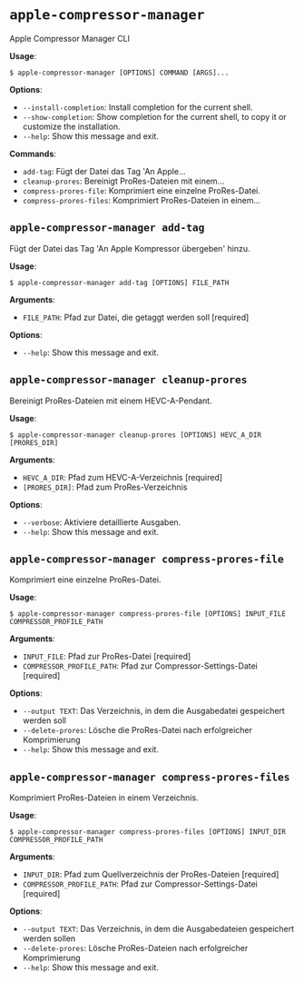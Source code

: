# `apple-compressor-manager`

Apple Compressor Manager CLI

**Usage**:

```console
$ apple-compressor-manager [OPTIONS] COMMAND [ARGS]...
```

**Options**:

* `--install-completion`: Install completion for the current shell.
* `--show-completion`: Show completion for the current shell, to copy it or customize the installation.
* `--help`: Show this message and exit.

**Commands**:

* `add-tag`: Fügt der Datei das Tag 'An Apple...
* `cleanup-prores`: Bereinigt ProRes-Dateien mit einem...
* `compress-prores-file`: Komprimiert eine einzelne ProRes-Datei.
* `compress-prores-files`: Komprimiert ProRes-Dateien in einem...

## `apple-compressor-manager add-tag`

Fügt der Datei das Tag 'An Apple Kompressor übergeben' hinzu.

**Usage**:

```console
$ apple-compressor-manager add-tag [OPTIONS] FILE_PATH
```

**Arguments**:

* `FILE_PATH`: Pfad zur Datei, die getaggt werden soll  [required]

**Options**:

* `--help`: Show this message and exit.

## `apple-compressor-manager cleanup-prores`

Bereinigt ProRes-Dateien mit einem HEVC-A-Pendant.

**Usage**:

```console
$ apple-compressor-manager cleanup-prores [OPTIONS] HEVC_A_DIR [PRORES_DIR]
```

**Arguments**:

* `HEVC_A_DIR`: Pfad zum HEVC-A-Verzeichnis  [required]
* `[PRORES_DIR]`: Pfad zum ProRes-Verzeichnis

**Options**:

* `--verbose`: Aktiviere detaillierte Ausgaben.
* `--help`: Show this message and exit.

## `apple-compressor-manager compress-prores-file`

Komprimiert eine einzelne ProRes-Datei.

**Usage**:

```console
$ apple-compressor-manager compress-prores-file [OPTIONS] INPUT_FILE COMPRESSOR_PROFILE_PATH
```

**Arguments**:

* `INPUT_FILE`: Pfad zur ProRes-Datei  [required]
* `COMPRESSOR_PROFILE_PATH`: Pfad zur Compressor-Settings-Datei  [required]

**Options**:

* `--output TEXT`: Das Verzeichnis, in dem die Ausgabedatei gespeichert werden soll
* `--delete-prores`: Lösche die ProRes-Datei nach erfolgreicher Komprimierung
* `--help`: Show this message and exit.

## `apple-compressor-manager compress-prores-files`

Komprimiert ProRes-Dateien in einem Verzeichnis.

**Usage**:

```console
$ apple-compressor-manager compress-prores-files [OPTIONS] INPUT_DIR COMPRESSOR_PROFILE_PATH
```

**Arguments**:

* `INPUT_DIR`: Pfad zum Quellverzeichnis der ProRes-Dateien  [required]
* `COMPRESSOR_PROFILE_PATH`: Pfad zur Compressor-Settings-Datei  [required]

**Options**:

* `--output TEXT`: Das Verzeichnis, in dem die Ausgabedateien gespeichert werden sollen
* `--delete-prores`: Lösche ProRes-Dateien nach erfolgreicher Komprimierung
* `--help`: Show this message and exit.
